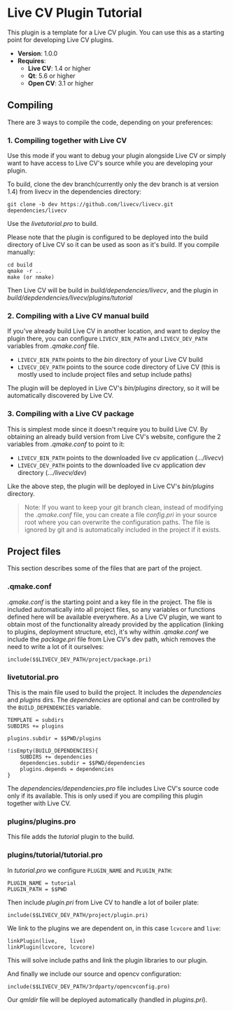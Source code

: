 # Live CV Plugin Tutorial

This plugin is a template for a Live CV plugin. You can use this as a starting point for developing Live CV plugins.

 * **Version**: 1.0.0
 * **Requires**:
    * **Live CV**: 1.4 or higher
    * **Qt**: 5.6 or higher
    * **Open CV**: 3.1 or higher

## Compiling

There are 3 ways to compile the code, depending on your preferences:

### 1. Compiling together with Live CV

Use this mode if you want to debug your plugin alongside Live CV or simply want to have
access to Live CV's source while you are developing your plugin.

To build, clone the dev branch(currently only the dev branch is at version 1.4) from livecv in the dependencies directory:

```
git clone -b dev https://github.com/livecv/livecv.git dependencies/livecv
```

Use the *livetutorial.pro* to build.

Please note that the plugin is configured to be deployed into the build directory of Live
CV so it can be used as soon as it's build. If you compile manually:

```
cd build
qmake -r ..
make (or nmake)
```

Then Live CV will be build in *build/dependencies/livecv*, and the plugin in
*build/depdendencies/livecv/plugins/tutorial*

### 2. Compiling with a Live CV manual build

If you've already build Live CV in another location, and want to deploy the plugin there,
you can configure ```LIVECV_BIN_PATH``` and ```LIVECV_DEV_PATH``` variables from *.qmake.conf* file.

 * ```LIVECV_BIN_PATH``` points to the *bin* directory of your Live CV build
 * ```LIVECV_DEV_PATH``` points to the source code directory of Live CV (this is mostly used to
   include project files and setup include paths)

The plugin will be deployed in Live CV's *bin/plugins* directory, so it will be automatically
discovered by Live CV.

### 3. Compiling with a Live CV package

This is simplest mode since it doesn't require you to build Live CV. By obtaining an already
build version from Live CV's website, configure the 2 variables from *.qmake.conf* to point to
it:

 * ```LIVECV_BIN_PATH``` points to the downloaded live cv application (*.../livecv*)
 * ```LIVECV_DEV_PATH``` points to the downloaded live cv application dev directory (*.../livecv/dev*)

Like the above step, the plugin will be deployed in Live CV's *bin/plugins* directory.

> Note: If you want to keep your git branch clean, instead of modifying the *.qmake.conf* file,
> you can create a file *config.pri* in your source root where you can overwrite the
> configuration paths. The file is ignored by git and is automatically included in the project
> if it exists.

## Project files

This section describes some of the files that are part of the project.

### .qmake.conf

*.qmake.conf* is the starting point and a key file in the project. The
file is included automatically into all project files, so any variables or functions defined
here will be available everywhere. As a Live CV plugin, we want to obtain most of the
functionality already provided by the application (linking to plugins, deployment structure, etc), it's why within *.qmake.conf* we include the *package.pri* file from Live CV's dev path, which removes the need to write a lot of it ourselves:

```
include($$LIVECV_DEV_PATH/project/package.pri)
```

### livetutorial.pro

This is the main file used to build the project. It includes the *dependencies* and
*plugins* dirs. The *dependencies* are optional and can be controlled by the `BUILD_DEPENDENCIES` variable.

```
TEMPLATE = subdirs
SUBDIRS += plugins

plugins.subdir = $$PWD/plugins

!isEmpty(BUILD_DEPENDENCIES){
    SUBDIRS += dependencies
    dependencies.subdir = $$PWD/dependencies
    plugins.depends = dependencies
}
```

The *dependencies/dependencies.pro* file includes Live CV's source code only if its available.
This is only used if you are compiling this plugin together with Live CV.

### plugins/plugins.pro

This file adds the *tutorial* plugin to the build.

### plugins/tutorial/tutorial.pro

In *tutorial.pro* we configure ```PLUGIN_NAME``` and ```PLUGIN_PATH```:

```
PLUGIN_NAME = tutorial
PLUGIN_PATH = $$PWD
```

Then include *plugin.pri* from Live CV to handle a lot of boiler plate:

```
include($$LIVECV_DEV_PATH/project/plugin.pri)
```

We link to the plugins we are dependent on, in this case ```lcvcore``` and ```live```:

```
linkPlugin(live,    live)
linkPlugin(lcvcore, lcvcore)
```

This will solve include paths and link the plugin libraries to our plugin.

And finally we include our source and opencv configuration:

```
include($$LIVECV_DEV_PATH/3rdparty/opencvconfig.pro)
```

Our *qmldir* file will be deployed automatically (handled in *plugins.pri*).

